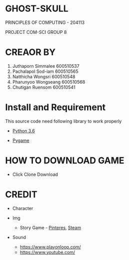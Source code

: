 # GHOST-SKULL
PRINCIPLES OF COMPUTING - 204113

PROJECT COM-SCI GROUP 8

# CREAOR BY
1. Juthaporn Simmalee 600510537
2. Pachalapol Sod-iam 600510565
3. Natthicha Wongsri  600510548
4. Pharunyoo Wongseang 600510568
5. Chutigan Ruensom 600510541

# Install and Requirement
This source code need following library to work properly

- [Python 3.6](https://www.python.org/)

- [Pygame](https://www.lfd.uci.edu/~gohlke/pythonlibs/#pygame)

# HOW TO DOWNLOAD GAME
- Click Clone Download

# CREDIT
- Character 
- Img
  - Story Game - [Pinteres](https://www.pinterest.com/), [Steam](https://steamcommunity.com/?l=thai)
  
                
- Sound
  - https://www.playonloop.com/
  - https://www.youtube.com/

